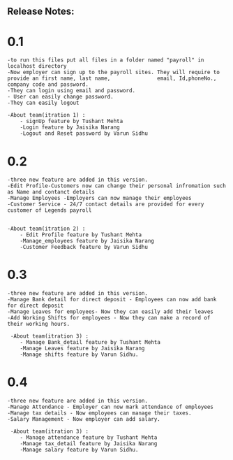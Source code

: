 ## Release Notes:

# 0.1
    -to run this files put all files in a folder named "payroll" in localhost directory
    -Now employer can sign up to the payroll sites. They will require to provide an first name, last name,               email, Id,phoneNo., company code and password.
    -They can login using email and password.
    - User can easily change password.
    -They can easily logout

    -About team(itration 1) :
        - signUp feature by Tushant Mehta
        -Login feature by Jaisika Narang
        -Logout and Reset password by Varun Sidhu


# 0.2
    -three new feature are added in this version.
    -Edit Profile-Customers now can change their personal infromation such as Name and contanct details
    -Manage Employees -Employers can now manage their employees
    -Customer Service - 24/7 contact details are provided for every customer of Legends payroll


    -About team(itration 2) :
        - Edit Profile feature by Tushant Mehta
        -Manage_employees feature by Jaisika Narang
        -Customer Feedback feature by Varun Sidhu



# 0.3 
    -three new feature are added in this version.
    -Manage Bank detail for direct deposit - Employees can now add bank for direct deposit
    -Manage Leaves for employees- Now they can easily add their leaves
    -Add Working Shifts for employees - Now they can make a record of their working hours.

     -About team(itration 3) :
        - Manage Bank_detail feature by Tushant Mehta
        -Manage Leaves feature by Jaisika Narang
        -Manage shifts feature by Varun Sidhu.


# 0.4
    -three new feature are added in this version.
    -Manage Attendance - Employer can now mark attendance of employees
    -Manage tax details - Now employees can manage their taxes.
    -Salary Management - Now employer can add salary.

     -About team(itration 3) :
        - Manage attendance feature by Tushant Mehta
        -Manage tax_detail feature by Jaisika Narang
        -Manage salary feature by Varun Sidhu.
